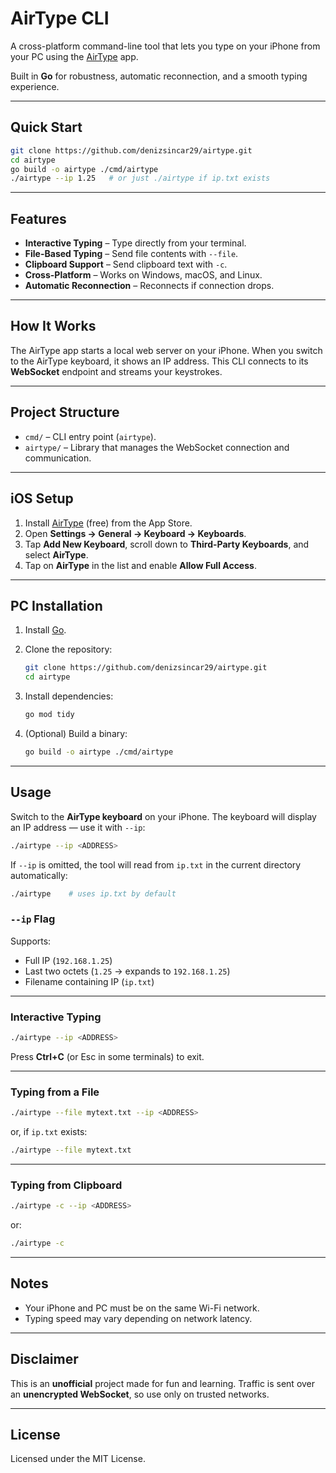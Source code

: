 # AirType CLI

A cross-platform command-line tool that lets you type on your iPhone from your PC using the [AirType](https://apps.apple.com/us/app/airtype-type-from-your-computer/id922932291) app.

Built in **Go** for robustness, automatic reconnection, and a smooth typing experience.

---

## Quick Start

```bash
git clone https://github.com/denizsincar29/airtype.git
cd airtype
go build -o airtype ./cmd/airtype
./airtype --ip 1.25   # or just ./airtype if ip.txt exists
```

---

## Features

* **Interactive Typing** – Type directly from your terminal.
* **File-Based Typing** – Send file contents with `--file`.
* **Clipboard Support** – Send clipboard text with `-c`.
* **Cross-Platform** – Works on Windows, macOS, and Linux.
* **Automatic Reconnection** – Reconnects if connection drops.

---

## How It Works

The AirType app starts a local web server on your iPhone.
When you switch to the AirType keyboard, it shows an IP address.
This CLI connects to its **WebSocket** endpoint and streams your keystrokes.

---

## Project Structure

* `cmd/` – CLI entry point (`airtype`).
* `airtype/` – Library that manages the WebSocket connection and communication.

---

## iOS Setup

1. Install [AirType](https://apps.apple.com/us/app/airtype-type-from-your-computer/id922932291) (free) from the App Store.
2. Open **Settings → General → Keyboard → Keyboards**.
3. Tap **Add New Keyboard**, scroll down to **Third-Party Keyboards**, and select **AirType**.
4. Tap on **AirType** in the list and enable **Allow Full Access**.

---

## PC Installation

1. Install [Go](https://go.dev/dl/).
2. Clone the repository:

   ```bash
   git clone https://github.com/denizsincar29/airtype.git
   cd airtype
   ```
3. Install dependencies:

   ```bash
   go mod tidy
   ```
4. (Optional) Build a binary:

   ```bash
   go build -o airtype ./cmd/airtype
   ```

---

## Usage

Switch to the **AirType keyboard** on your iPhone.
The keyboard will display an IP address — use it with `--ip`:

```bash
./airtype --ip <ADDRESS>
```

If `--ip` is omitted, the tool will read from `ip.txt` in the current directory automatically:

```bash
./airtype    # uses ip.txt by default
```

### `--ip` Flag

Supports:

* Full IP (`192.168.1.25`)
* Last two octets (`1.25` → expands to `192.168.1.25`)
* Filename containing IP (`ip.txt`)

---

### Interactive Typing

```bash
./airtype --ip <ADDRESS>
```

Press **Ctrl+C** (or Esc in some terminals) to exit.

---

### Typing from a File

```bash
./airtype --file mytext.txt --ip <ADDRESS>
```

or, if `ip.txt` exists:

```bash
./airtype --file mytext.txt
```

---

### Typing from Clipboard

```bash
./airtype -c --ip <ADDRESS>
```

or:

```bash
./airtype -c
```

---

## Notes

* Your iPhone and PC must be on the same Wi-Fi network.
* Typing speed may vary depending on network latency.

---

## Disclaimer

This is an **unofficial** project made for fun and learning.
Traffic is sent over an **unencrypted WebSocket**, so use only on trusted networks.

---

## License

Licensed under the MIT License.
